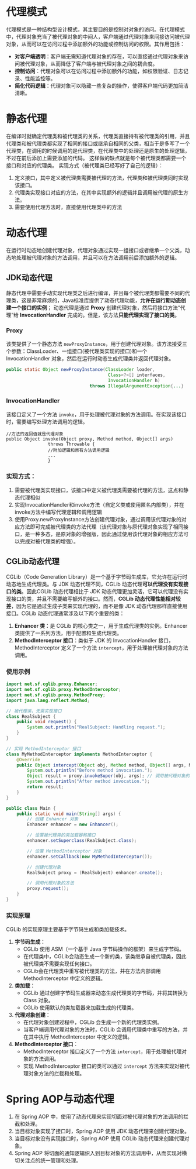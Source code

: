 # 代理模式
代理模式是一种结构型设计模式，其主要目的是控制对对象的访问。在代理模式中，代理对象充当了被代理对象的中间人，客户端通过代理对象来间接访问被代理对象，从而可以在访问过程中添加额外的功能或控制访问的权限。其作用包括：
- **对客户端透明**：客户端无需知道代理对象的存在，可以直接通过代理对象来访问被代理对象，从而降低了客户端与被代理对象之间的耦合度。
- **控制访问**：代理对象可以在访问过程中添加额外的功能，如权限验证、日志记录、性能监控等。
- **简化代码逻辑**：代理对象可以隐藏一些复杂的操作，使得客户端代码更加简洁清晰。
# 静态代理
在编译时就确定代理类和被代理类的关系，代理类直接持有被代理类的引用，并且代理类和被代理类都实现了相同的接口或继承自相同的父类，相当于是多写了一个代理类，在调用的时候调用的是代理类，在代理类中的处理还是原生的处理逻辑，不过在前后添加上需要添加的代码。 这样做的缺点就是每个被代理类都需要一个接口和对应的代理类。
实现方式（被代理类已经写好了自己的逻辑）：
1. 定义接口，其中定义被代理类需要被代理的方法，代理类和被代理类同时实现该接口。
2. 代理类实现接口对应的方法，在其中实现额外的逻辑并且调用被代理的原生方法。
3. 需要使用代理方法时，直接使用代理类中的方法
# 动态代理
在运行时动态地创建代理对象，代理对象通过实现一组接口或者继承一个父类，动态地处理被代理对象的方法调用，并且可以在方法调用前后添加额外的逻辑。
## JDK动态代理
静态代理中需要手动实现代理类之后进行编译，并且每个被代理类都需要不同的代理类，这是非常麻烦的，Java标准库提供了动态代理功能，**允许在运行期动态创建一个接口的实例**； 动态代理是通过 **Proxy** 创建代理对象，然后将接口方法“代理”给 **InvocationHandler** 完成的。但是，该方法**只能代理实现了接口的类**。
### Proxy
该类提供了一个静态方法 `newProxyInstance`，用于创建代理对象。该方法接受三个参数：ClassLoader、一组接口(被代理类实现的接口)和一个 InvocationHandler 对象，然后在运行时动态生成代理类并返回代理对象。
```java
public static Object newProxyInstance(ClassLoader loader,   
                                       Class<?>[] interfaces,  
                                       InvocationHandler h)    
                                throws IllegalArgumentException{...}  
```
### InvocationHandler
该接口定义了一个方法 `invoke`，用于处理被代理对象的方法调用。在实现该接口时，需要编写处理方法调用的逻辑。
```
//方法的返回值就是代理对象
public Object invoke(Object proxy, Method method, Object[] args) 
			    throws Throwable {
			    //附加逻辑和原有方法调用逻辑
			    ...
			    }
```
### 实现方式：
1. 需要被代理类实现接口，该接口中定义被代理类需要被代理的方法，这点和静态代理相似
2. 实现InvocationHandler和invoke方法（自定义类或使用匿名内部类），并在invoke方法中编写代理逻辑和调用逻辑
3. 使用Proxy.newProxyInstance方法创建代理对象，通过调用该代理对象的对应方法即可完成被代理类的方法代理（该代理对象与原代理对象实现了相同接口，是一种多态，是原对象的增强版，因此通过使用该代理对象的相应方法可以完成对被代理类的增强）。
## CGLib动态代理
CGLib（Code Generation Library）是一个基于字节码生成库，它允许在运行时动态地生成代理类。与 JDK 动态代理不同，CGLib 动态代理**可以代理没有实现接口的类**。因此CGLib 动态代理相比于 JDK 动态代理更加灵活，它可以代理没有实现接口的类，并且不需要编写额外的接口。然而，**CGLib 动态代理性能相对较差**，因为它是通过生成子类来实现代理的，而不是像 JDK 动态代理那样直接使用接口。CGLib 动态代理通常涉及以下两个重要的类：
1. **Enhancer 类**：是 CGLib 的核心类之一，用于生成代理类的实例。Enhancer 类提供了一系列方法，用于配置和生成代理类。
2. **MethodInterceptor 接口**：类似于 JDK 的 InvocationHandler 接口，MethodInterceptor 定义了一个方法 `intercept`，用于处理被代理对象的方法调用。
### 使用示例
```java
import net.sf.cglib.proxy.Enhancer;
import net.sf.cglib.proxy.MethodInterceptor;
import net.sf.cglib.proxy.MethodProxy;
import java.lang.reflect.Method;

// 被代理类，无需实现接口
class RealSubject {
    public void request() {
        System.out.println("RealSubject: Handling request.");
    }
}

// 实现 MethodInterceptor 接口
class MyMethodInterceptor implements MethodInterceptor {
    @Override
    public Object intercept(Object obj, Method method, Object[] args, MethodProxy proxy) throws Throwable {
        System.out.println("Before method invocation.");
        Object result = proxy.invokeSuper(obj, args); // 调用被代理对象的方法
        System.out.println("After method invocation.");
        return result;
    }
}

public class Main {
    public static void main(String[] args) {
        // 创建 Enhancer 对象
        Enhancer enhancer = new Enhancer();

        // 设置被代理类的类加载器和接口
        enhancer.setSuperclass(RealSubject.class);

        // 设置 MethodInterceptor 对象
        enhancer.setCallback(new MyMethodInterceptor());

        // 创建代理对象
        RealSubject proxy = (RealSubject) enhancer.create();

        // 调用代理对象的方法
        proxy.request();
    }
}
```
### 实现原理
CGLib 的实现原理主要基于字节码生成和类加载技术。
1. **字节码生成**：
    - CGLib 使用 ASM（一个基于 Java 字节码操作的框架）来生成字节码。
    - 在代理类中，CGLib会动态生成一个新的类，该类继承自被代理类，因此被代理类不需要实现任何接口。
    - CGLib会在代理类中重写被代理类的方法，并在方法内部调用 MethodInterceptor 中定义的逻辑。
2. **类加载**：
    - CGLib 通过创建字节码生成器来动态生成代理类的字节码，并将其转换为 Class 对象。
    - CGLib 使用默认的类加载器来加载生成的代理类。
3. **代理对象创建**：
    - 在代理对象创建过程中，CGLib 会生成一个新的代理类实例。
    - 当客户端调用代理对象的方法时，CGLib 会调用代理类中重写的方法，并在其中执行 MethodInterceptor 中定义的逻辑。
4. **MethodInterceptor 接口**：
    - MethodInterceptor 接口定义了一个方法 `intercept`，用于处理被代理对象的方法调用。
    - 实现 MethodInterceptor 接口的类可以通过 `intercept` 方法来实现对被代理对象方法的拦截和处理。
# Spring AOP与动态代理
1. 在 Spring AOP 中，使用了动态代理来实现切面对被代理对象的方法调用的拦截和处理。
2. 当目标对象实现了接口时，Spring AOP 使用 JDK 动态代理来创建代理对象。
3. 当目标对象没有实现接口时，Spring AOP 使用 CGLib 动态代理来创建代理对象。
4. Spring AOP 将切面的通知逻辑织入到目标对象的方法调用中，从而实现对横切关注点的统一管理和处理。